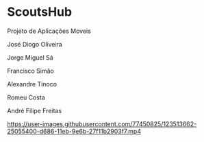 # ScoutsHub

Projeto de Aplicações Moveis

José Diogo Oliveira

Jorge Miguel Sá

Francisco Simão

Alexandre Tinoco

Romeu Costa

André Filipe Freitas

https://user-images.githubusercontent.com/77450825/123513662-25055400-d686-11eb-9e6b-27f11b2903f7.mp4
